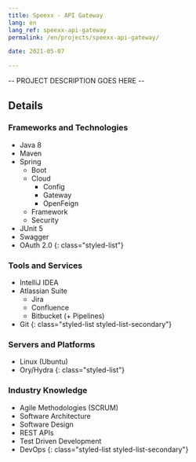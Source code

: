 ```yaml
---
title: Speexx - API Gateway
lang: en
lang_ref: speexx-api-gateway
permalink: /en/projects/speexx-api-gateway/

date: 2021-05-07

---
```

-- PROJECT DESCRIPTION GOES HERE --

## Details

### Frameworks and Technologies

- Java 8
- Maven
- Spring
    - Boot
    - Cloud
        - Config
        - Gateway
        - OpenFeign
    - Framework
    - Security
- JUnit 5
- Swagger
- OAuth 2.0
{: class="styled-list"}

### Tools and Services 

- IntelliJ IDEA
- Atlassian Suite
    - Jira
    - Confluence
    - Bitbucket (+ Pipelines)
- Git
{: class="styled-list styled-list-secondary"}

### Servers and Platforms

- Linux (Ubuntu)
- Ory/Hydra
{: class="styled-list"}

### Industry Knowledge

- Agile Methodologies (SCRUM)
- Software Architecture
- Software Design
- REST APIs
- Test Driven Development
- DevOps
{: class="styled-list styled-list-secondary"}